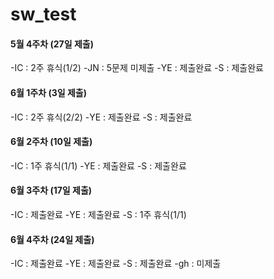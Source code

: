 # sw_test

#### 5월 4주차 (27일 제출)
-IC : 2주 휴식(1/2)
-JN : 5문제 미제출
-YE : 제출완료
-S : 제출완료
  
#### 6월 1주차 (3일 제출)
-IC : 2주 휴식(2/2)
-YE : 제출완료
-S : 제출완료

#### 6월 2주차 (10일 제출)
-IC : 1주 휴식(1/1)
-YE : 제출완료
-S : 제출완료

#### 6월 3주차 (17일 제출)
-IC : 제출완료
-YE : 제출완료
-S : 1주 휴식(1/1)

#### 6월 4주차 (24일 제출)
-IC : 제출완료
-YE : 제출완료
-S : 제출완료
-gh : 미제출  

